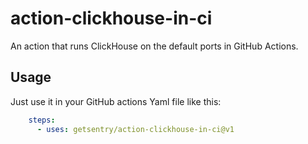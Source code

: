 # action-clickhouse-in-ci
An action that runs ClickHouse on the default ports in GitHub Actions.

##  Usage

Just use it in your GitHub actions Yaml file like this:
```yaml
    steps:
      - uses: getsentry/action-clickhouse-in-ci@v1
```
